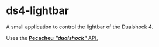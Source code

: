 # ds4-lightbar
A small application to control the lightbar of the Dualshock 4.

Uses the [**Pecacheu** **_"dualshock"_** API.](https://github.com/pecacheu/dualshock)
